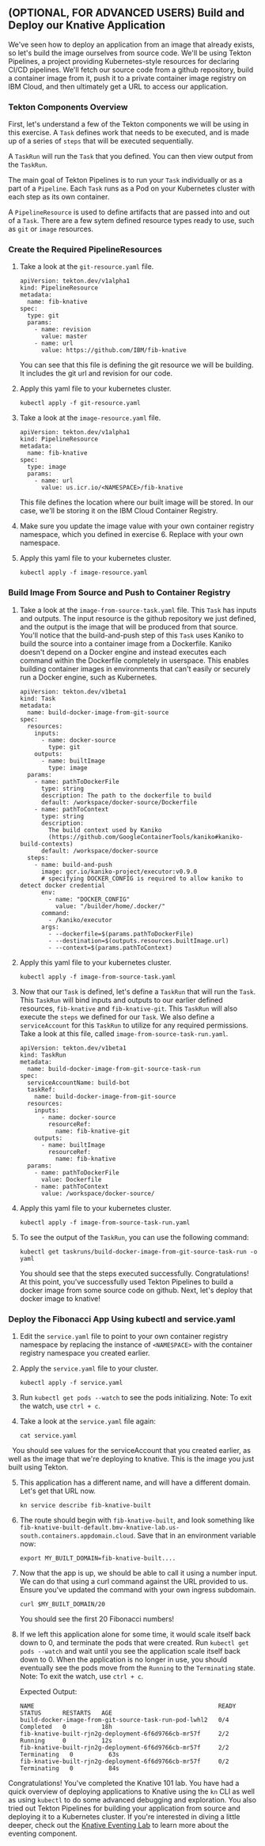 ## (OPTIONAL, FOR ADVANCED USERS) Build and Deploy our Knative Application

We've seen how to deploy an application from an image that already exists, so let's build the image ourselves from source code. We'll be using Tekton Pipelines, a project providing Kubernetes-style resources for declaring CI/CD pipelines. We'll fetch our source code from a github repository, build a container image from it, push it to a private container image registry on IBM Cloud, and then ultimately get a URL to access our application.

### Tekton Components Overview

First, let's understand a few of the Tekton components we will be using in this exercise. A `Task` defines work that needs to be executed, and is made up of a series of `steps` that will be executed sequentially.

A `TaskRun` will run the `Task` that you defined. You can then view output from the `TaskRun`.

The main goal of Tekton Pipelines is to run your `Task` individually or as a part of a `Pipeline`. Each `Task` runs as a Pod on your Kubernetes cluster with each step as its own container.

A `PipelineResource` is used to define artifacts that are passed into and out of a `Task`. There are a few sytem defined resource types ready to use, such as `git` or `image` resources.  

### Create the Required PipelineResources

1. Take a look at the `git-resource.yaml` file. 
    ```
    apiVersion: tekton.dev/v1alpha1
    kind: PipelineResource
    metadata:
      name: fib-knative
    spec:
      type: git
      params:
        - name: revision
          value: master
        - name: url
          value: https://github.com/IBM/fib-knative
    ```
    You can see that this file is defining the git resource we will be building. It includes the git url and revision for our code.

2. Apply this yaml file to your kubernetes cluster.
    ```
    kubectl apply -f git-resource.yaml
    ```

3. Take a look at the `image-resource.yaml` file.
    ```
    apiVersion: tekton.dev/v1alpha1
    kind: PipelineResource
    metadata:
      name: fib-knative
    spec:
      type: image
      params:
        - name: url
          value: us.icr.io/<NAMESPACE>/fib-knative
    ```
    This file defines the location where our built image will be stored. In our case, we'll be storing it on the IBM Cloud Container Registry. 

4. Make sure you update the image value with your own container registry namespace, which you defined in exercise 6. Replace <NAMESPACE> with your own namespace.

5. Apply this yaml file to your kubernetes cluster.
    ```
    kubectl apply -f image-resource.yaml
    ```

### Build Image From Source and Push to Container Registry

1. Take a look at the `image-from-source-task.yaml` file. This `Task` has inputs and outputs. The input resource is the github repository we just defined, and the output is the image that will be produced from that source. You'll notice that the build-and-push step of this `Task` uses Kaniko to build the source into a container image from a Dockerfile. Kaniko doesn't depend on a Docker engine and instead executes each command within the Dockerfile completely in userspace. This enables building container images in environments that can't easily or securely run a Docker engine, such as Kubernetes.

    ```
    apiVersion: tekton.dev/v1beta1
    kind: Task
    metadata:
      name: build-docker-image-from-git-source
    spec:
      resources:
        inputs:
          - name: docker-source
            type: git
        outputs:
          - name: builtImage
            type: image
      params:
        - name: pathToDockerFile
          type: string
          description: The path to the dockerfile to build
          default: /workspace/docker-source/Dockerfile
        - name: pathToContext
          type: string
          description:
            The build context used by Kaniko
            (https://github.com/GoogleContainerTools/kaniko#kaniko-build-contexts)
          default: /workspace/docker-source
      steps:
        - name: build-and-push
          image: gcr.io/kaniko-project/executor:v0.9.0
          # specifying DOCKER_CONFIG is required to allow kaniko to detect docker credential
          env:
            - name: "DOCKER_CONFIG"
              value: "/builder/home/.docker/"
          command:
            - /kaniko/executor
          args:
            - --dockerfile=$(params.pathToDockerFile)
            - --destination=$(outputs.resources.builtImage.url)
            - --context=$(params.pathToContext)
    ```

2. Apply this yaml file to your kubernetes cluster.
    ```
    kubectl apply -f image-from-source-task.yaml
    ```
  
3. Now that our `Task` is defined, let's define a `TaskRun` that will run the `Task`. This `TaskRun` will bind inputs and outputs to our earlier defined resources, `fib-knative` and `fib-knative-git`. This `TaskRun` will also execute the `steps` we defined for our `Task`. We also define a `serviceAccount` for this `TaskRun` to utilize for any required permissions. Take a look at this file, called `image-from-source-task-run.yaml`.

    ```
    apiVersion: tekton.dev/v1beta1
    kind: TaskRun
    metadata:
      name: build-docker-image-from-git-source-task-run
    spec:
      serviceAccountName: build-bot
      taskRef:
        name: build-docker-image-from-git-source
      resources:
        inputs:
          - name: docker-source
            resourceRef:
              name: fib-knative-git
        outputs:
          - name: builtImage
            resourceRef:
              name: fib-knative
      params:
        - name: pathToDockerFile
          value: Dockerfile
        - name: pathToContext
          value: /workspace/docker-source/
    ```

4. Apply this yaml file to your kubernetes cluster.
    ```
    kubectl apply -f image-from-source-task-run.yaml
    ```

5. To see the output of the `TaskRun`, you can use the following command:
    ```
    kubectl get taskruns/build-docker-image-from-git-source-task-run -o yaml
    ```

    You should see that the steps executed successfully. Congratulations! At this point, you've successfully used Tekton Pipelines to build a docker image from some source code on github. Next, let's deploy that docker image to knative!

### Deploy the Fibonacci App Using kubectl and service.yaml

1. Edit the `service.yaml` file to point to your own container registry namespace by replacing the instance of `<NAMESPACE>` with the container registry namespace you created earlier. 

2. Apply the `service.yaml` file to your cluster.
    ```
    kubectl apply -f service.yaml
    ```

3. Run `kubectl get pods --watch` to see the pods initializing. Note: To exit the watch, use `ctrl + c`.

4. Take a look at the `service.yaml` file again:
    ```
    cat service.yaml
    ```

  You should see values for the serviceAccount that you created earlier, as well as the image that we're deploying to knative. This is the image you just built using Tekton.

5. This application has a different name, and will have a different domain. Let's get that URL now.
    ```
    kn service describe fib-knative-built
    ```

6. The route should begin with `fib-knative-built`, and look something like `fib-knative-built-default.bmv-knative-lab.us-south.containers.appdomain.cloud`. Save that in an environment variable now:
    ```
    export MY_BUILT_DOMAIN=fib-knative-built....
    ```

7. Now that the app is up, we should be able to call it using a number input. We can do that using a curl command against the URL provided to us. Ensure you've updated the command with your own ingress subdomain.
    ```
    curl $MY_BUILT_DOMAIN/20
    ```

    You should see the first 20 Fibonacci numbers!

8. If we left this application alone for some time, it would scale itself back down to 0, and terminate the pods that were created. Run `kubectl get pods --watch` and wait until you see the application scale itself back down to 0. When the application is no longer in use, you should eventually see the pods move from the `Running` to the `Terminating` state. Note: To exit the watch, use `ctrl + c`.

    Expected Output:

      ```
      NAME                                                    READY   STATUS      RESTARTS   AGE
      build-docker-image-from-git-source-task-run-pod-lwhl2   0/4     Completed   0          18h
      fib-knative-built-rjn2g-deployment-6f6d9766cb-mr57f     2/2     Running     0          12s
      fib-knative-built-rjn2g-deployment-6f6d9766cb-mr57f     2/2     Terminating   0          63s
      fib-knative-built-rjn2g-deployment-6f6d9766cb-mr57f     0/2     Terminating   0          84s
      ```

Congratulations! You've completed the Knative 101 lab. You have had a quick overview of deploying applications to Knative using the `kn` CLI as well as using `kubectl` to do some advanced debugging and exploration. You also tried out Tekton Pipelines for building your application from source and deploying it to a Kubernetes cluster. If you're interested in diving a little deeper, check out the [Knative Eventing Lab](https://github.com/IBM/knative101-eventing) to learn more about the eventing component.
